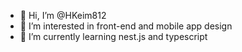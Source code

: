- 👋 Hi, I’m @HKeim812
- 👀 I’m interested in front-end and mobile app design
- 🌱 I’m currently learning nest.js and typescript

<!---
HKeim812/HKeim812 is a ✨ special ✨ repository because its `README.md` (this file) appears on your GitHub profile.
You can click the Preview link to take a look at your changes.
--->
